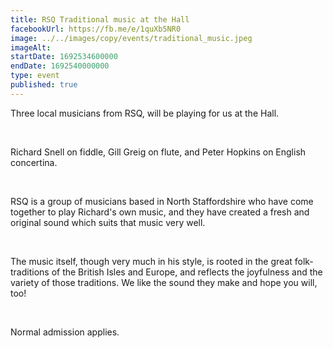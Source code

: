 ```yaml
---
title: RSQ Traditional music at the Hall
facebookUrl: https://fb.me/e/1quXb5NR0
image: ../../images/copy/events/traditional_music.jpeg
imageAlt: 
startDate: 1692534600000
endDate: 1692540000000
type: event
published: true
---
```

Three local musicians from RSQ, will be playing
for us at the Hall. 

&nbsp;

Richard Snell on fiddle, Gill Greig on flute,
and Peter Hopkins on English concertina.

&nbsp;

RSQ is a group of
musicians based in North Staffordshire who have come
together to play Richard's own music, and they have created a
fresh and original sound which suits that music very well.

&nbsp;

The music itself, though very much in his style, is rooted in the
great folk-traditions of the British Isles and Europe, and reflects
the joyfulness and the variety of those traditions. We like the
sound they make and hope you will, too!

&nbsp;

Normal admission applies.